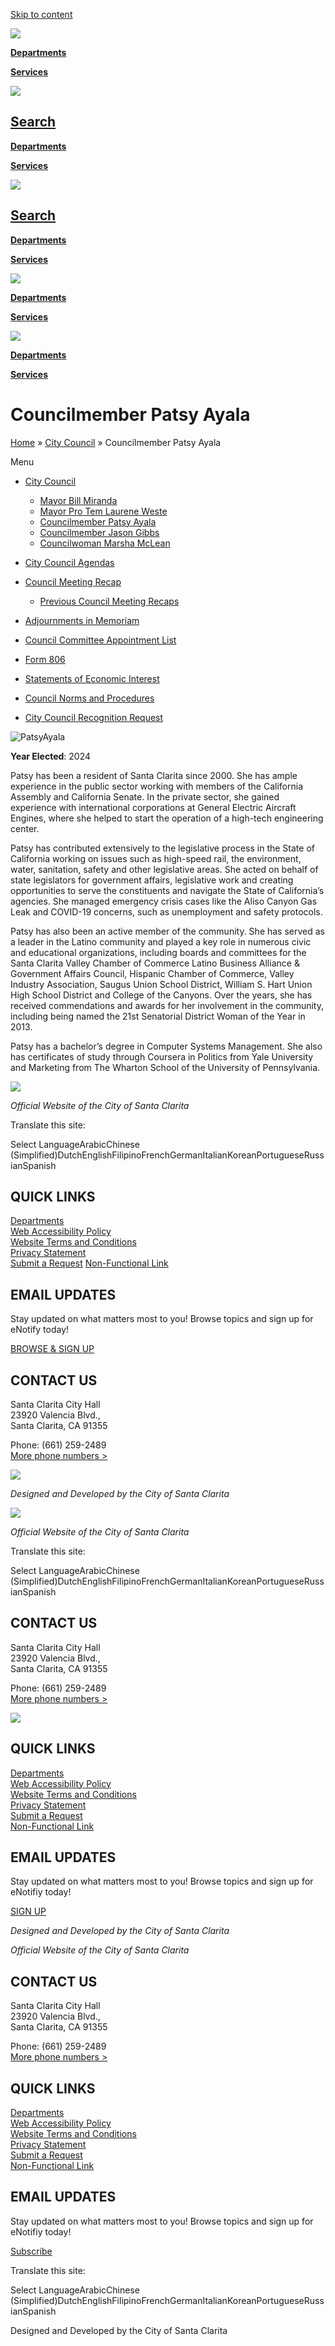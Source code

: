 [Skip to content](https://santaclarita.gov/city-council/patsy-ayala/)

![](https://santaclarita.gov/city-council/wp-content/uploads/sites/39/2023/03/horizontal_icon.jpg)

[**Departments**](https://santaclarita.gov/departments)

[**Services**](https://santaclarita.gov/services)

![](https://santaclarita.gov/city-council/wp-content/uploads/sites/39/2023/03/horizontal_icon.jpg)

## [Search](https://santaclarita.gov/search-results)

[**Departments**](https://santaclarita.gov/departments)

[**Services**](https://santaclarita.gov/services)

![](https://santaclarita.gov/city-council/wp-content/uploads/sites/39/2023/03/horizontal_icon.jpg)

## [Search](https://santaclarita.gov/search-results)

[**Departments**](https://santaclarita.gov/departments)

[**Services**](https://santaclarita.gov/services)

![](https://santaclarita.gov/city-council/wp-content/uploads/sites/39/2023/03/horizontal_icon.jpg)

[**Departments**](https://santaclarita.gov/departments)

[**Services**](https://santaclarita.gov/services)

![](https://santaclarita.gov/city-council/wp-content/uploads/sites/39/2023/03/horizontal_icon.jpg)

[**Departments**](https://santaclarita.gov/departments)

[**Services**](https://santaclarita.gov/services)

# Councilmember Patsy Ayala

[Home](https://santaclarita.gov) » [City Council](https://santaclarita.gov/city-council) » Councilmember Patsy Ayala

Menu

- [City Council](https://santaclarita.gov/city-council)
  
  - [Mayor Bill Miranda](https://santaclarita.gov/city-council/bill-miranda)
  - [Mayor Pro Tem Laurene Weste](https://santaclarita.gov/city-council/laurene-weste)
  - [Councilmember Patsy Ayala](https://santaclarita.gov/city-council/patsy-ayala)
  - [Councilmember Jason Gibbs](https://santaclarita.gov/city-council/jason-gibbs)
  - [Councilwoman Marsha McLean](https://santaclarita.gov/city-council/marsha-mclean)
- [City Council Agendas](https://santaclaritacityca.iqm2.com/Citizens/default.aspx)
- [Council Meeting Recap](https://santaclarita.gov/city-council/city-council-agendas/council-meeting-recap)
  
  - [Previous Council Meeting Recaps](https://santaclarita.gov/city-council/city-council-agendas/council-meeting-recap/previous-council-meeting-recaps)
- [Adjournments in Memoriam](https://santaclarita.gov/city-council/city-council-agendas/adjournments-in-memoriam)
- [Council Committee Appointment List](https://santaclarita.gov/city-council/wp-content/uploads/sites/39/2025/02/2025-CouncilCmteAppList-Update-01-28-25.pdf)
- [Form 806](https://santaclarita.gov/city-council/wp-content/uploads/sites/39/2024/04/Form-806-2024-signed.pdf)
- [Statements of Economic Interest](https://santaclarita.gov/city-council/statements-of-economic-interest)
- [Council Norms and Procedures](https://santaclarita.gov/city-council/wp-content/uploads/sites/39/2023/06/Council-Norms-and-Procedur.pdf)
- [City Council Recognition Request](https://santaclarita.gov/city-council/city-council-recognition-request)

![PatsyAyala](https://santaclarita.gov/city-council/wp-content/uploads/sites/39/2024/12/PatsyAyala.png)

**Year Elected**: 2024

Patsy has been a resident of Santa Clarita since 2000. She has ample experience in the public sector working with members of the California Assembly and California Senate. In the private sector, she gained experience with international corporations at General Electric Aircraft Engines, where she helped to start the operation of a high-tech engineering center.

Patsy has contributed extensively to the legislative process in the State of California working on issues such as high-speed rail, the environment, water, sanitation, safety and other legislative areas. She acted on behalf of state legislators for government affairs, legislative work and creating opportunities to serve the constituents and navigate the State of California’s agencies. She managed emergency crisis cases like the Aliso Canyon Gas Leak and COVID-19 concerns, such as unemployment and safety protocols.

Patsy has also been an active member of the community. She has served as a leader in the Latino community and played a key role in numerous civic and educational organizations, including boards and committees for the Santa Clarita Valley Chamber of Commerce Latino Business Alliance &amp; Government Affairs Council, Hispanic Chamber of Commerce, Valley Industry Association, Saugus Union School District, William S. Hart Union High School District and College of the Canyons. Over the years, she has received commendations and awards for her involvement in the community, including being named the 21st Senatorial District Woman of the Year in 2013.

Patsy has a bachelor’s degree in Computer Systems Management. She also has certificates of study through Coursera in Politics from Yale University and Marketing from The Wharton School of the University of Pennsylvania.

![](https://santaclarita.gov/city-council/wp-content/uploads/sites/39/2024/08/Official-Signature-transparent-L-2-2-1-1024x226.png)

*Official Website of the City of Santa Clarita*

Translate this site:

Select LanguageArabicChinese (Simplified)DutchEnglishFilipinoFrenchGermanItalianKoreanPortugueseRussianSpanish

## QUICK LINKS

[Departments](https://santaclarita.gov/departments)  
[Web Accessibility Policy](https://santaclarita.gov/web-accessibility-policy)  
[Website Terms and Conditions](https://santaclarita.gov/website-terms-and-conditions)  
[Privacy Statement](https://santaclarita.gov/seasons/privacy-statement)  
[Submit a Request](https://santaclarita.gov/rsc) [Non-Functional Link](https://santaclarita.gov/city-council/patsy-ayala)

## EMAIL UPDATES

Stay updated on what matters most to you! Browse topics and sign up for eNotify today!

[BROWSE &amp; SIGN UP](https://santaclarita.gov/enotify)

## CONTACT US

Santa Clarita City Hall  
23920 Valencia Blvd.,  
Santa Clarita, CA 91355

Phone: (661) 259-2489  
[More phone numbers &gt;](https://santaclarita.gov/contact-information)

![](https://santaclarita.gov/city-council/wp-content/uploads/sites/39/2024/08/APolicy-1-1.png)

*Designed and Developed by the City of Santa Clarita*

![](https://santaclarita.gov/city-council/wp-content/uploads/sites/39/2024/08/Official-Signature-transparent-L-2-2-1-1024x226.png)

*Official Website of the City of Santa Clarita*

<!--THE END-->

Translate this site:

Select LanguageArabicChinese (Simplified)DutchEnglishFilipinoFrenchGermanItalianKoreanPortugueseRussianSpanish

## CONTACT US

Santa Clarita City Hall  
23920 Valencia Blvd.,  
Santa Clarita, CA 91355

Phone: (661) 259-2489  
[More phone numbers &gt;](https://santaclarita.gov/contact-information)

![](https://santaclarita.gov/city-council/wp-content/uploads/sites/39/2024/08/APolicy-1-1.png)

## QUICK LINKS

[Departments](https://santaclarita.gov/departments)  
[Web Accessibility Policy](https://santaclarita.gov/web-accessibility-policy)  
[Website Terms and Conditions](https://santaclarita.gov/website-terms-and-conditions)  
[Privacy Statement](https://santaclarita.gov/seasons/privacy-statement)  
[Submit a Request](https://santaclarita.gov/rsc)  
[Non-Functional Link](https://santaclarita.gov/city-council/patsy-ayala)

## EMAIL UPDATES

Stay updated on what matters most to you! Browse topics and sign up for eNotifiy today!

[SIGN UP](https://santaclarita.gov/enotify)

*Designed and Developed by the City of Santa Clarita*

*Official Website of the City of Santa Clarita*

<!--THE END-->

## CONTACT US

Santa Clarita City Hall  
23920 Valencia Blvd.,  
Santa Clarita, CA 91355

Phone: (661) 259-2489  
[More phone numbers &gt;](https://santaclarita.gov/contact-information)

## QUICK LINKS

[Departments](https://santaclarita.gov/departments)  
[Web Accessibility Policy](https://santaclarita.gov/web-accessibility-policy)  
[Website Terms and Conditions](https://santaclarita.gov/website-terms-and-conditions)  
[Privacy Statement](https://santaclarita.gov/seasons/privacy-statement)  
[Submit a Request](https://santaclarita.gov/rsc)  
[Non-Functional Link](https://santaclarita.gov/city-council/patsy-ayala)

## EMAIL UPDATES

Stay updated on what matters most to you! Browse topics and sign up for eNotifiy today!

[Subscribe](https://santaclarita.gov/enotify)

Translate this site:

Select LanguageArabicChinese (Simplified)DutchEnglishFilipinoFrenchGermanItalianKoreanPortugueseRussianSpanish

Designed and Developed by the City of Santa Clarita
